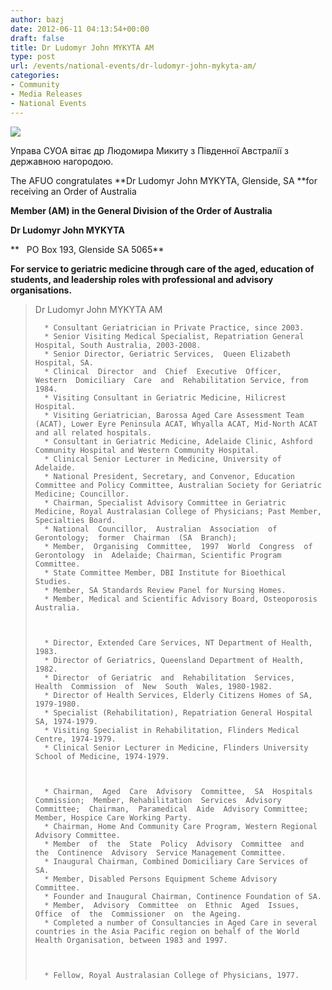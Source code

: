 ```yaml
---
author: bazj
date: 2012-06-11 04:13:54+00:00
draft: false
title: Dr Ludomyr John MYKYTA AM
type: post
url: /events/national-events/dr-ludomyr-john-mykyta-am/
categories:
- Community
- Media Releases
- National Events
---
```


[![](http://www.ozeukes.com/wp-content/uploads/2012/06/zCYOA-Web-letterhead-color-600-pxls3.jpg)
](http://www.ozeukes.com/wp-content/uploads/2012/06/zCYOA-Web-letterhead-color-600-pxls3.jpg)



Управа CУОA вітає др Людомира Микиту з Південної Aвстралії з державною нагородою.

The AFUO congratulates **Dr Ludomyr John MYKYTA, Glenside, SA **for receiving an Order of Australia









**Member (AM) in the General Division of the Order of Australia**



**Dr Ludomyr John MYKYTA**

**   PO Box 193, Glenside SA 5065**

**For service to geriatric medicine through care of the aged, education of students, and leadership roles with professional and advisory organisations.**




<blockquote>Dr Ludomyr John MYKYTA AM



> 
> 
	  * Consultant Geriatrician in Private Practice, since 2003.
	  * Senior Visiting Medical Specialist, Repatriation General Hospital, South Australia, 2003-2008.
	  * Senior Director, Geriatric Services,  Queen Elizabeth Hospital, SA.
	  * Clinical  Director  and  Chief  Executive  Officer,  Western  Domiciliary  Care  and  Rehabilitation Service, from 1984.
	  * Visiting Consultant in Geriatric Medicine, Hilicrest Hospital.
	  * Visiting Geriatrician, Barossa Aged Care Assessment Team (ACAT), Lower Eyre Peninsula ACAT, Whyalla ACAT, Mid-North ACAT and all related hospitals.
	  * Consultant in Geriatric Medicine, Adelaide Clinic, Ashford Community Hospital and Western Community Hospital.
	  * Clinical Senior Lecturer in Medicine, University of Adelaide.
	  * National President, Secretary, and Convenor, Education Committee and Policy Committee, Australian Society for Geriatric Medicine; Councillor.
	  * Chairman, Specialist Advisory Committee in Geriatric Medicine, Royal Australasian College of Physicians; Past Member, Specialties Board.
	  * National  Councillor,  Australian  Association  of  Gerontology;  former  Chairman  (SA  Branch);
	  * Member,  Organising  Committee,  1997  World  Congress  of  Gerontology  in  Adelaide; Chairman, Scientific Program Committee.
	  * State Committee Member, DBI Institute for Bioethical Studies.
	  * Member, SA Standards Review Panel for Nursing Homes.
	  * Member, Medical and Scientific Advisory Board, Osteoporosis Australia.



	  * Director, Extended Care Services, NT Department of Health, 1983.
	  * Director of Geriatrics, Queensland Department of Health, 1982.
	  * Director  of Geriatric  and  Rehabilitation  Services,  Health  Commission  of  New  South  Wales, 1980-1982.
	  * Director of Health Services, Elderly Citizens Homes of SA, 1979-1980.
	  * Specialist (Rehabilitation), Repatriation General Hospital SA, 1974-1979.
	  * Visiting Specialist in Rehabilitation, Flinders Medical Centre, 1974-1979.
	  * Clinical Senior Lecturer in Medicine, Flinders University School of Medicine, 1974-1979.



	  * Chairman,  Aged  Care  Advisory  Committee,  SA  Hospitals  Commission;  Member, Rehabilitation  Services  Advisory  Committee;  Chairman,  Paramedical  Aide  Advisory Committee; Member, Hospice Care Working Party.
	  * Chairman, Home And Community Care Program, Western Regional Advisory Committee.
	  * Member  of  the  State  Policy  Advisory  Committee  and  the  Continence  Advisory  Service Management Committee.
	  * Inaugural Chairman, Combined Domiciliary Care Services of SA.
	  * Member, Disabled Persons Equipment Scheme Advisory Committee.
	  * Founder and Inaugural Chairman, Continence Foundation of SA.
	  * Member,  Advisory  Committee  on  Ethnic  Aged  Issues,  Office  of  the  Commissioner  on  the Ageing.
	  * Completed a number of Consultancies in Aged Care in several countries in the Asia Pacific region on behalf of the World Health Organisation, between 1983 and 1997.



	  * Fellow, Royal Australasian College of Physicians, 1977.

</blockquote>
